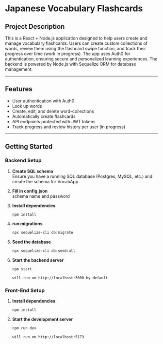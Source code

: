 # Japanese Vocabulary Flashcards

## Project Description
This is a React + Node.js application designed to help users create and manage vocabulary flashcards. Users can create custom collections of words, review them using the flashcard swipe function, and track their progress over time (work in progress). The app uses Auth0 for authentication, ensuring secure and personalized learning experiences. The backend is powered by Node.js with Sequelize ORM for database management.

---

## Features
- User authentication with Auth0
- Look up words
- Create, edit, and delete word-collections
- Automatically create flashcards
- API endpoints protected with JWT tokens
- Track progress and review history per user (in progress)

---

## Getting Started

### Backend Setup
1. **Create SQL schema**  
   Ensure you have a running SQL database (Postgres, MySQL, etc.) and create the schema for VocabApp.

2. **Fill in config.json**  
   schema name and password

3. **Install dependencies**  
   ```bash
   npm install

4. **run migrations**  
   ```bash
   npx sequelize-cli db:migrate
   
5. **Seed the database**  
   ```bash
   npx sequelize-cli db:seed:all

6. **Start the backend server**  
   ```bash
   npm start

   will run on http://localhost:3000 by default

### Front-End Setup

1. **Install dependencies**  
   ```bash
   npm install

2. **Start the development server**  
   ```bash
   npm run dev

   will run on http://localhost:5173
